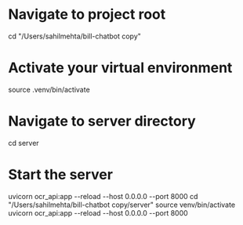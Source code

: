 # Navigate to project root
cd "/Users/sahilmehta/bill-chatbot copy"

# Activate your virtual environment
source .venv/bin/activate

# Navigate to server directory
cd server

# Start the server
uvicorn ocr_api:app --reload --host 0.0.0.0 --port 8000
   cd "/Users/sahilmehta/bill-chatbot copy/server"
   source venv/bin/activate
   uvicorn ocr_api:app --reload --host 0.0.0.0 --port 8000